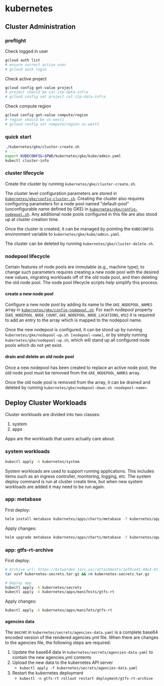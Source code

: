 # kubernetes #

## Cluster Administration ##

### preflight ###

Check logged in user

```bash
gcloud auth list
# ensure correct active user
# gcloud auth login
```

Check active project

```bash
gcloud config get-value project
# project should be cal-itp-data-infra
# gcloud config set project cal-itp-data-infra
```

Check compute region

```bash
gcloud config get-value compute/region
# region should be us-west1
# gcloud config set compute/region us-west1
```

### quick start ###

```bash
./kubernetes/gke/cluster-create.sh
# ...
export KUBECONFIG=$PWD/kubernetes/gke/kube/admin.yaml
kubectl cluster-info
```

### cluster lifecycle ###

Create the cluster by running `kubernetes/gke/cluster-create.sh`.

The cluster level configuration parameters are stored in
[`kubernetes/gke/config-cluster.sh`](../kubernetes/gke/config-cluster.sh).
Creating the cluster also requires configuring parameters for a node pool
named "default-pool" (unconfigurable name defined by GKE) in
[`kubernetes/gke/config-nodepool.sh`](../kubernetes/gke/config-nodepool.sh).
Any additional node pools configured in this file are also stood up at cluster
creation time.

Once the cluster is created, it can be managed by pointing the `KUBECONFIG`
environment variable to `kubernetes/gke/kube/admin.yaml`.

The cluster can be deleted by running `kubernetes/gke/cluster-delete.sh`.

### nodepool lifecycle ###

Certain features of node pools are immutable (e.g., machine type); to change
such parameters requires creating a new node pool with the desired new values,
migrating workloads off of the old node pool, and then deleting the old node pool.
The node pool lifecycle scripts help simplify this process.

#### create a new node pool ####

Configure a new node pool by adding its name to the `GKE_NODEPOOL_NAMES` array
in [`kubernetes/gke/config-nodepool.sh`](../kubernetes/gke/config-nodepool.sh).
For each nodepool property (`GKE_NODEPOOL_NODE_COUNT`, `GKE_NODEPOOL_NODE_LOCATIONS`, etc)
it is required to add an entry to the array which is mapped to the nodepool name.

Once the new nodepool is configured, it can be stood up by running `kubernetes/gke/nodepool-up.sh [nodepool-name]`,
or by simply running `kubernetes/gke/nodepool-up.sh`, which will stand up all configured node pools which do not yet
exist.

#### drain and delete an old node pool ####

Once a new nodepool has been created to replace an active node pool, the old node pool must be
removed from the `GKE_NODEPOOL_NAMES` array.

Once the old node pool is removed from the array, it can be drained and deleted by running `kubernetes/gke/nodepool-down.sh <nodepool-name>`.

## Deploy Cluster Workloads ##

Cluster workloads are divided into two classes:

1. system
2. apps

Apps are the workloads that users actually care about.

### system workloads ###

```bash
kubectl apply -k kubernetes/system
```

System workloads are used to support running applications. This includes items
such as an ingress controller, monitoring, logging, etc. The system deploy command
is run at cluster create time, but when new system workloads are added it may need
to be run again.

### app: metabase ###

First deploy:

```bash
helm install metabase kubernetes/apps/charts/metabase -f kubernetes/apps/values/metabase.yaml -n metabase --create-namespace
```

Apply changes:

```bash
helm upgrade metabase kubernetes/apps/charts/metabase -f kubernetes/apps/values/metabase.yaml -n metabase
```

### app: gtfs-rt-archive ###

First deploy:

```bash
# Archive url: https://bitwarden.jarv.us//attachments/1ef9cad1-40a3-41f2-963d-f43d64c06efb/09dd10cd528b5f9743f3
tar xzvf kubernetes-secrets.tar.gz && rm kubernetes-secrets.tar.gz

# Deploy app
kubectl apply -k kubernetes/secrets
kubectl apply -k kubernetes/apps/manifests/gtfs-rt
```

Apply changes:

```bash
kubectl apply -k kubernetes/apps/manifets/gtfs-rt
```

#### agencies data ####

The secret in `kubernetes/secrets/agencies-data.yaml` is a complete base64 encoded version
of the rendered agencies.yml file. When there are changes to the agencies file, the following
steps are required:

1. Update the base64 data in `kubernetes/secrets/agencies-data.yaml` to contain the new agencies.yml contents
2. Upload the new data to the kubernetes API server
   * `kubectl apply -f kubernetes/secrets/agencies-data.yaml`
3. Restart the kubernetes deployment
   * `kubectl -n gtfs-rt rollout restart deployment/gtfs-rt-archive`
